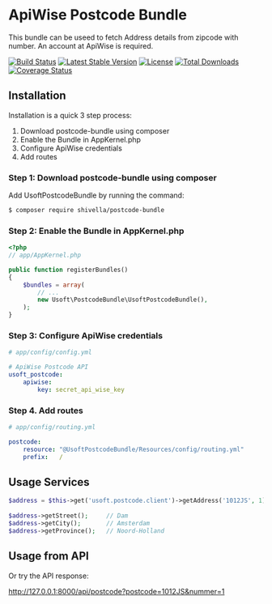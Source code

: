 ApiWise Postcode Bundle
=======================

This bundle can be useed to fetch Address details from zipcode with number.
An account at ApiWise is required.

[![Build Status](https://travis-ci.org/Shivella/postcode-bundle.svg?branch=master)](https://travis-ci.org/Shivella/postcode-bundle) [![Latest Stable Version](https://poser.pugx.org/shivella/postcode-bundle/v/stable)](https://packagist.org/packages/shivella/postcode-bundle) [![License](https://poser.pugx.org/shivella/postcode-bundle/license)](https://packagist.org/packages/shivella/postcode-bundle) [![Total Downloads](https://poser.pugx.org/shivella/postcode-bundle/downloads)](https://packagist.org/packages/shivella/postcode-bundle) [![Coverage Status](https://coveralls.io/repos/github/Shivella/postcode-bundle/badge.svg)](https://coveralls.io/github/Shivella/postcode-bundle)

Installation
------------
Installation is a quick 3 step process:

1. Download postcode-bundle using composer
2. Enable the Bundle in AppKernel.php
3. Configure ApiWise credentials
4. Add routes

### Step 1: Download postcode-bundle using composer

Add UsoftPostcodeBundle by running the command:

``` bash
$ composer require shivella/postcode-bundle
```

### Step 2: Enable the Bundle in AppKernel.php


``` php
<?php
// app/AppKernel.php

public function registerBundles()
{
    $bundles = array(
        // ...
        new Usoft\PostcodeBundle\UsoftPostcodeBundle(),
    );
}
```

### Step 3: Configure ApiWise credentials
```yaml
# app/config/config.yml

# ApiWise Postcode API
usoft_postcode:
    apiwise:
        key: secret_api_wise_key

```

### Step 4. Add routes
```yaml
# app/config/routing.yml

postcode:
    resource: "@UsoftPostcodeBundle/Resources/config/routing.yml"
    prefix:   /

```

Usage Services
--------------
``` php
$address = $this->get('usoft.postcode.client')->getAddress('1012JS', 1);
	
$address->getStreet();     // Dam
$address->getCity();       // Amsterdam
$address->getProvince();   // Noord-Holland
```

Usage from API
--------------

Or try the API response:

http://127.0.0.1:8000/api/postcode?postcode=1012JS&nummer=1
